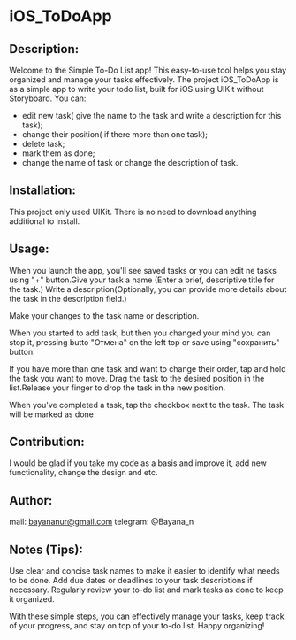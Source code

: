 # iOS_ToDoApp
## Description:
Welcome to the Simple To-Do List app! This easy-to-use tool helps you stay organized and manage your tasks effectively.
The project iOS_ToDoApp is as a simple app to write your todo list, built for iOS using UIKit without Storyboard. You can:
- edit new task( give the name to the task and write a description for this task);
- change their position( if there more than one task);
- delete task;
- mark them as done;
- change the name of task or change the description of task.

## Installation:
This project only used UIKit. There is no need to download anything additional to install.

## Usage:
When you launch the app, you'll see saved tasks or you can edit ne tasks using "+" button.Give your task a name (Enter a brief, descriptive title for the task.)
Write a description(Optionally, you can provide more details about the task in the description field.)

Make your changes to the task name or description.

When you started to add task, but then you changed your mind you can stop it,
pressing butto "Отмена"  on the left top or save using  "сохранить" button.

If you have more than one task and want to change their order, tap and hold the task you want to move.
Drag the task to the desired position in the list.Release your finger to drop the task in the new position.

When you've completed a task, tap the checkbox next to the task. The task will be marked as done

## Contribution:
I would be glad if you take my code as a basis and improve it, add new functionality, change the design and etc.

## Author:
mail: bayananur@gmail.com
telegram: @Bayana_n

## Notes (Tips):

Use clear and concise task names to make it easier to identify what needs to be done.
Add due dates or deadlines to your task descriptions if necessary.
Regularly review your to-do list and mark tasks as done to keep it organized.

With these simple steps, you can effectively manage your tasks, keep track of your progress, and stay on top of your to-do list. Happy organizing!






